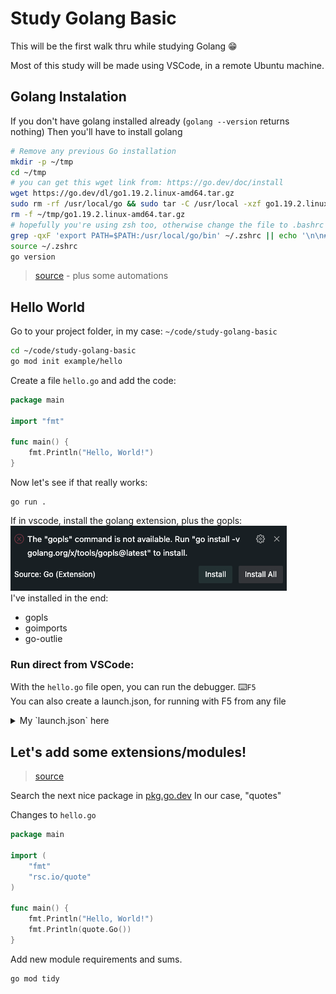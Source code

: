 # Study Golang Basic
This will be the first walk thru while studying Golang 😁

Most of this study will be made using VSCode, in a remote Ubuntu machine.

## Golang Instalation

If you don't have golang installed already (`golang --version` returns nothing)
Then you'll have to install golang

```bash
# Remove any previous Go installation
mkdir -p ~/tmp
cd ~/tmp
# you can get this wget link from: https://go.dev/doc/install
wget https://go.dev/dl/go1.19.2.linux-amd64.tar.gz
sudo rm -rf /usr/local/go && sudo tar -C /usr/local -xzf go1.19.2.linux-amd64.tar.gz
rm -f ~/tmp/go1.19.2.linux-amd64.tar.gz
# hopefully you're using zsh too, otherwise change the file to .bashrc =]
grep -qxF 'export PATH=$PATH:/usr/local/go/bin' ~/.zshrc || echo '\n\n# Golang Path\nexport PATH=$PATH:/usr/local/go/bin' >> ~/.zshrc
source ~/.zshrc
go version
```
> [source](https://go.dev/doc/install) - plus some automations

## Hello World

Go to your project folder, in my case: `~/code/study-golang-basic`
```bash
cd ~/code/study-golang-basic
go mod init example/hello
```

Create a file `hello.go` and add the code:  
```go
package main

import "fmt"

func main() {
    fmt.Println("Hello, World!")
}
```
Now let's see if that really works:
```
go run .
```
If in vscode, install the golang extension, plus the gopls:  
![Alert in VSCode](img/vscode-gopls.png)  
I've installed in the end:
- gopls
- goimports
- go-outlie

### Run direct from VSCode:
With the `hello.go` file open, you can run the debugger. ⌨️`F5`  
You can also create a launch.json, for running with F5 from any file  
<details>
  <summary>My `launch.json` here</summary>

  ```js
{
    // Use IntelliSense to learn about possible attributes.
    // Hover to view descriptions of existing attributes.
    // For more information, visit: https://go.microsoft.com/fwlink/?linkid=830387
    "version": "0.2.0",
    "configurations": [
        {
            "name": "Launch Package",
            "type": "go",
            "request": "launch",
            "mode": "auto",
            // "program": "${fileDirname}"
            "program": "hello.go"
        }
    ]
}
  ```
</details>

## Let's add some extensions/modules!
> [source](https://go.dev/doc/tutorial/getting-started#call)

Search the next nice package in [pkg.go.dev](pkg.go.dev)
In our case, "quotes"

Changes to `hello.go`
```go
package main

import (
	"fmt"
	"rsc.io/quote"
)

func main() {
	fmt.Println("Hello, World!")
	fmt.Println(quote.Go())
}

```
Add new module requirements and sums.
```bash
go mod tidy
```